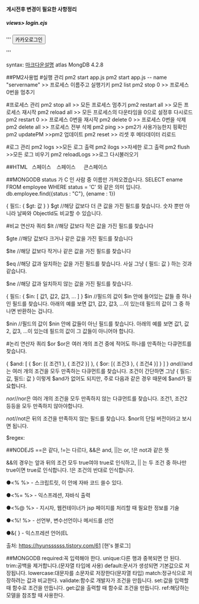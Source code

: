 #### 게시전후 변경이 필요한 사항정리
##### views> login.ejs
''' <button  class="btn btn-warning" value="카카오가입" name="" onclick="location.href='/auth/kakao/'">카카오로그인<i class="fa fa-btc"></i></button>
<!--AWS <button  class="btn btn-warning" value="카카오가입" name="" onclick="location.href='/auth/kakao/'">카카오가입_단버튼<i class="fa fa-btc"></i></button>--> '''

syntax: [마크다운설명](https://gist.github.com/ihoneymon/652be052a0727ad59601)
atlas MongDB 4.2.8


##PM2사용법
#실행 관리
pm2 start app.js 
pm2 start app.js -- name "servername" >> 프로세스 이름주고 실행기키
pm2 list
pm2 stop 0  >> 프로세스 0번을 멈추기

#프로세스 관리
pm2 stop all >> 모든 프로세스 멈추기
pm2 restart all >> 모든 프로세스 재시작
pm2 reload all >> 모든 프로세스의 다운타임을 0으로 설정후 다시로드
pm2 restart 0 >> 프로세스 0번을 재시작
pm2 delete 0 >> 프로세스 0번을 삭제
pm2 delete all >> 프로세스 전부 삭제
pm2 ping >> pm2가 사용가능한지 핑확인
pm2 updatePM >>pm2 업데이트
pm2 reset <process> >> 리셋 후 메타데이터 리로드

#로그 관리
pm2 logs >>모든 로그 출력
pm2 ilogs >>자세한 로그 출력
pm2 flush >>모든 로그 비우기
pm2 reloadLogs >>로그 다시불러오기



##HTML
&nbsp;  스페이스
&ensp;  스페이스
&emsp;  큰스페이스

##MONGODB
status 가 C 인 사람 중 이름만 가져오겠습니다.
SELECT ename FROM employee WHERE status = 'C' 와 같은 의미 입니다.
db.employee.find({status : "C"}, {ename : 1}) 

{ 필드: { $gt: 값 } }
$gt     //해당 값보다 더 큰 값을 가진 필드를 찾습니다. 숫자 뿐만 아니라 날짜와 ObjectId도 비교할 수 있습니다.

#비교 연산자 쿼리
$lt     //해당 값보다 작은 값을 가진 필드를 찾습니다

$gte    //해당 값보다 크거나 같은 값을 가진 필드를 찾습니다

$lte    //해당 값보다 작거나 같은 값을 가진 필드를 찾습니다

$eq     //해당 값과 일치하는 값을 가진 필드를 찾습니다. 사실 그냥 { 필드: 값 } 하는 것과 같습니다.

$ne     //해당 값과 일치하지 않는 값을 가진 필드를 찾습니다.

{ 필드: { $in: [ 값1, 값2, 값3, ... ] }
$in     //필드의 값이 $in 안에 들어있는 값들 중 하나인 필드를 찾습니다. 아래의 예를 보면 값1, 값2, 값3, ...이 있는데 필드의 값이 그 중 하나면 반환하는 겁니다.

$nin        //필드의 값이 $nin 안에 값들이 아닌 필드를 찾습니다. 아래의 예를 보면 값1, 값2, 값3, ...이 있는데 필드의 값이 그 값들이 아니어야 합니다.

#논리 연산자 쿼리
$or
$or은 여러 개의 조건 중에 적어도 하나를 만족하는 다큐먼트를 찾습니다.

{ $and: [
  { $or: [{ 조건1 }, { 조건2 }] },
  { $or: [{ 조건3 }, { 조건4 }] }
] }
$and        //$and는 여러 개의 조건을 모두 만족하는 다큐먼트를 찾습니다. 조건이 간단하면 그냥 { 필드: 값, 필드: 값 } 이렇게 $and가 없어도 되지만, 주로 다음과 같은 경우 때문에 $and가 필요합니다.


$nor        //$nor은 여러 개의 조건을 모두 만족하지 않는 다큐먼트를 찾습니다. 조건1, 조건2 등등을 모두 만족하지 않아야합니다.

$not        //$not은 뒤의 조건을 만족하지 않는 필드를 찾습니다. $nor의 단일 버전이라고 보시면 됩니다.

$regex:



##NODEJS
==은 같다, !=는 다르다, &&은 and, ||는 or, !은 not과 같은 뜻 

&&의 경우는 앞과 뒤의 조건 모두 true여야 true로 인식하고, || 는 두 조건 중 하나만 true이면 true로 인식합니다. !은 조건의 반대로 인식합니다.



●<%   %> - 스크립트릿, 이 안에 자바 코드 쓸수 있다. 

●<%=   %> - 익스프레션, 자바식 출력

●<%@   %> - 지시자, 웹컨테이너가 jsp 페이지를 처리할 때 필요한 정보를 기술

●<%!    %> - 선언부, 변수선언이나 메서드를 선언

●&{ } - 익스프레션 언어(EL

출처: https://hyunssssss.tistory.com/61 [현's 블로그]






##MONGODB
required:꼭 입력해야 한다.
unique:다른 행과 중복되면 안 된다.
trim:공백을 제거합니다.(문자열 타입에 사용)
default:문서가 생성되면 기본값으로 저장됩니다.
lowercase:대문자를 소문자로 저장한다(문자열 타입)
match:정규식으로 저장하려는 값과 비교한다.
validate:함수로 개발자가 조건을 만듭니다.
set:값을 입력할 때 함수로 조건을 만듭니다.
get:값을 출력할 때 함수로 조건을 만듭니다.
ref:해당하는 모델을 참조할 때 사용한다.
